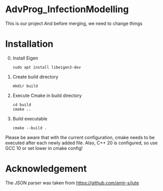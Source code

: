 # AdvProg_InfectionModelling
This is our project
And before merging, we need to change things

# Installation
0. Install Eigen
   ```
   sudo apt install libeigen3-dev
   ```
1. Create build directory
    ```
    mkdir build
    ```
2. Execute Cmake in build directory
   ```
   cd build
   cmake ..
   ```
3. Build executable
   ```
   cmake --build .
   ```

Please be aware that with the current configuration, cmake needs to be executed after each newly added file.
Also, C++ 20 is configured, so use GCC 10 or set lower in cmake config!

# Acknowledgement
The JSON parser was taken from https://github.com/amir-s/jute